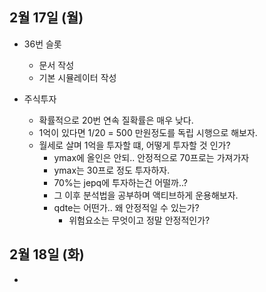 ## 2월 17일 (월)

- 36번 슬롯

  - 문서 작성
  - 기본 시뮬레이터 작성

- 주식투자
  - 확률적으로 20번 연속 질확률은 매우 낮다.
  - 1억이 있다면 1/20 = 500 만원정도를 독립 시행으로 해보자.
  - 월세로 살며 1억을 투자할 떄, 어떻게 투자할 것 인가?
    - ymax에 올인은 안되.. 안정적으로 70프로는 가져가자
    - ymax는 30프로 정도 투자하자.
    - 70%는 jepq에 투자하는건 어떨까..?
    - 그 이후 분석법을 공부하며 액티브하게 운용해보자.
    - qdte는 어떤가.. 왜 안정적일 수 있는가?
      - 위험요소는 무엇이고 정말 안정적인가?

## 2월 18일 (화)

- 